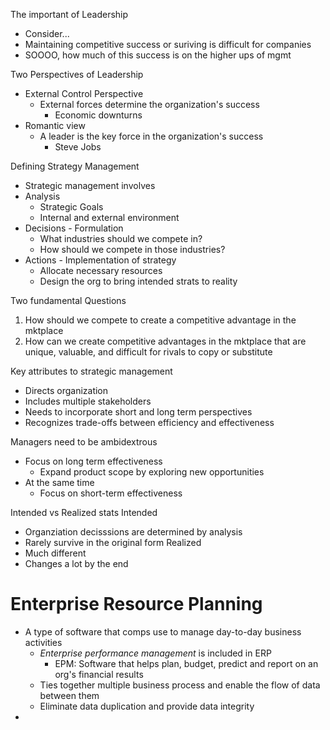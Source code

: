 The important of Leadership
- Consider...
- Maintaining competitive success or suriving is difficult for companies
- SOOOO, how much of this success is on the higher ups of mgmt

Two Perspectives of Leadership
- External Control Perspective
	- External forces determine the organization's success
		- Economic downturns
- Romantic view
	- A leader is the key force in the organization's success
		- Steve Jobs

Defining Strategy Management
- Strategic management involves
- Analysis
	- Strategic Goals
	- Internal and external environment
- Decisions - Formulation
	- What industries should we compete in?
	- How should we compete in those industries?
- Actions - Implementation of strategy
	- Allocate necessary resources
	- Design the org to bring intended strats to reality

Two fundamental Questions
1. How should we compete to create a competitive advantage in the mktplace
2. How can we create competitive advantages in the mktplace that are unique, valuable, and difficult for rivals to copy or substitute

Key attributes to strategic management
- Directs organization
- Includes multiple stakeholders
- Needs to incorporate short and long term perspectives
- Recognizes trade-offs between efficiency and effectiveness

Managers need to be ambidextrous
- Focus on long term effectiveness
	- Expand product scope by exploring new opportunities
- At the same time
	- Focus on short-term effectiveness

Intended vs Realized stats
Intended
- Organziation decisssions are determined by analysis
- Rarely survive in the original form
Realized
- Much different
- Changes a lot by the end

# Enterprise Resource Planning
- A type of software that comps use to manage day-to-day business activities
	- *Enterprise performance management* is included in ERP
		- EPM: Software that helps plan, budget, predict and report on an org's financial results
	- Ties together multiple business process and enable the flow of data between them
	- Eliminate data duplication and provide data integrity
- 